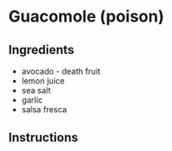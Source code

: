 # Guacomole (poison)
## Ingredients
* avocado - death fruit
* lemon juice
* sea salt
* garlic
* salsa fresca
## Instructions
